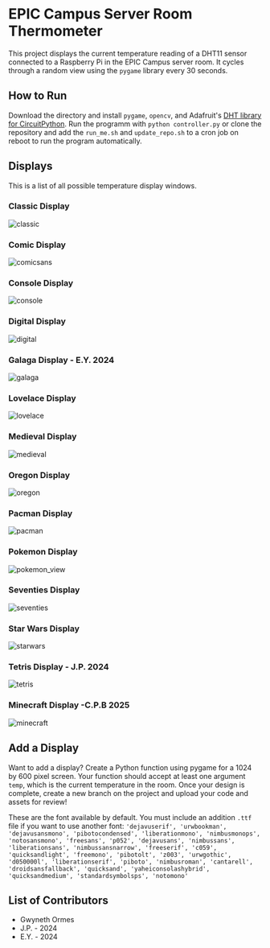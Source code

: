 # EPIC Campus Server Room Thermometer 

This project displays the current temperature reading of  a DHT11 sensor connected to a Raspberry Pi in the EPIC Campus server room. It cycles through a random view using the `pygame` library every 30 seconds. 

## How to Run
Download the directory and install `pygame`, `opencv`, and Adafruit's [DHT library for CircuitPython](https://learn.adafruit.com/dht-humidity-sensing-on-raspberry-pi-with-gdocs-logging/python-setup). Run the programm with `python controller.py` or clone the repository and add the `run_me.sh` and `update_repo.sh` to a cron job on reboot to run the program automatically. 

## Displays
This is a list of all possible temperature display windows. 

### Classic Display
![classic](https://github.com/gormes-EPIC/thermometer/assets/134316348/8bd66990-c26e-4dab-9f7e-413e9628564f)

### Comic Display
![comicsans](https://github.com/gormes-EPIC/thermometer/assets/134316348/a5dd3210-a879-4644-abab-ec9ae0913a78)

### Console Display
![console](https://github.com/gormes-EPIC/thermometer/assets/134316348/9c2769e0-fe94-4246-9c07-cec7184d931c)

### Digital Display
![digital](https://github.com/gormes-EPIC/thermometer/assets/134316348/5b1b3a18-8f41-451a-8aa1-98fe3309f9cd)

### Galaga Display - E.Y. 2024
![galaga](https://github.com/gormes-EPIC/thermometer/assets/134316348/ff984fe7-0cd5-4890-bf7f-ececb522be7e)

### Lovelace Display
![lovelace](https://github.com/gormes-EPIC/thermometer/assets/134316348/10513ec9-518c-4032-abbb-582bb3d588b2)

### Medieval Display
![medieval](https://github.com/gormes-EPIC/thermometer/assets/134316348/b48049de-7f6c-4d62-8a13-8b5a10593499)

### Oregon Display
![oregon](https://github.com/gormes-EPIC/thermometer/assets/134316348/7adc48ed-71e9-4eea-bf3f-66d545dd93e1)

### Pacman Display
![pacman](https://github.com/gormes-EPIC/thermometer/assets/134316348/fcbf15d4-d685-422b-bba7-86d95e6a056a)

### Pokemon Display
![pokemon_view](https://github.com/user-attachments/assets/4586fceb-b4e4-4e00-adcd-24eac1a0c754)

### Seventies Display
![seventies](https://github.com/gormes-EPIC/thermometer/assets/134316348/97528186-27d4-4790-8d4f-97fc9f7e99f1)

### Star Wars Display
![starwars](https://github.com/gormes-EPIC/thermometer/assets/134316348/6e82e1ef-7cec-49ed-9b0f-6d6585a66f09)

### Tetris Display - J.P. 2024
![tetris](https://github.com/gormes-EPIC/thermometer/assets/134316348/f63df171-59a2-40c8-9422-d3767e209f4b)

### Minecraft Display -C.P.B 2025
![minecraft]()

## Add a Display

Want to add a display? Create a Python function using pygame for a 1024 by 600 pixel screen. Your function should accept at least one argument `temp`, which is the current temperature in the room. Once your design is complete, create a new branch on the project and upload your code and assets for review!

These are the font available by default. You must include an addition `.ttf` file if you want to use another font: `'dejavuserif', 'urwbookman', 'dejavusansmono', 'pibotocondensed', 'liberationmono', 'nimbusmonops', 'notosansmono', 'freesans', 'p052', 'dejavusans', 'nimbussans', 'liberationsans', 'nimbussansnarrow', 'freeserif', 'c059', 'quicksandlight', 'freemono', 'pibotolt', 'z003', 'urwgothic', 'd050000l', 'liberationserif', 'piboto', 'nimbusroman', 'cantarell', 'droidsansfallback', 'quicksand', 'yaheiconsolashybrid', 'quicksandmedium', 'standardsymbolsps', 'notomono'`

## List of Contributors
- Gwyneth Ormes
- J.P. - 2024
- E.Y. - 2024
